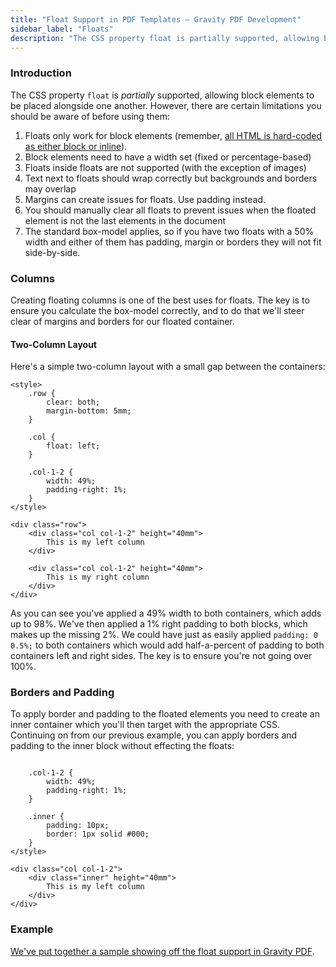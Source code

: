 ```yaml
---
title: "Float Support in PDF Templates – Gravity PDF Development"
sidebar_label: "Floats"
description: "The CSS property float is partially supported, allowing block elements to be placed alongside one another. There's certain limitations to note."
---
```


### Introduction 

The CSS property `float` is *partially* supported, allowing block elements to be placed alongside one another. However, there are certain limitations you should be aware of before using them:

1. Floats only work for block elements (remember, [all HTML is hard-coded as either block or inline](developer-supported-html-and-css.md#html-support)).
1. Block elements need to have a width set (fixed or percentage-based)
1. Floats inside floats are not supported (with the exception of images)
1. Text next to floats should wrap correctly but backgrounds and borders may overlap 
1. Margins can create issues for floats. Use padding instead. 
1. You should manually clear all floats to prevent issues when the floated element is not the last elements in the document
1. The standard box-model applies, so if you have two floats with a 50% width and either of them has padding, margin or borders they will not fit side-by-side.

### Columns 

Creating floating columns is one of the best uses for floats. The key is to ensure you calculate the box-model correctly, and to do that we'll steer clear of margins and borders for our floated container. 

#### Two-Column Layout 

Here's a simple two-column layout with a small gap between the containers:

```{.language-html}
<style>
    .row {
        clear: both;
        margin-bottom: 5mm;
    }

    .col {
        float: left;
    }

    .col-1-2 {
        width: 49%;
        padding-right: 1%;
    }
</style>

<div class="row">
    <div class="col col-1-2" height="40mm">
        This is my left column
    </div>

    <div class="col col-1-2" height="40mm">
        This is my right column
    </div>
</div>
```

As you can see you've applied a 49% width to both containers, which adds up to 98%. We've then applied a 1% right padding to both blocks, which makes up the missing 2%. We could have just as easily applied `padding: 0 0.5%;` to both containers which would add half-a-percent of padding to both containers left and right sides. The key is to ensure you're not going over 100%.

### Borders and Padding 

To apply border and padding to the floated elements you need to create an inner container which you'll then target with the appropriate CSS. Continuing on from our previous example, you can apply borders and padding to the inner block without effecting the floats:

```{.language-html}

    .col-1-2 {
        width: 49%;
        padding-right: 1%;
    }

    .inner {
        padding: 10px;
        border: 1px solid #000;
    }
</style>

<div class="col col-1-2">
    <div class="inner" height="40mm">
        This is my left column
    </div>
</div>
```

### Example 

[We've put together a sample showing off the float support in Gravity PDF](https://gist.github.com/jakejackson1/6308db75277e54db47d9).